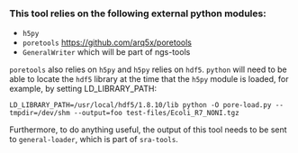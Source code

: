 ### This tool relies on the following external python modules:
-  `h5py`
-  `poretools` https://github.com/arq5x/poretools
-  `GeneralWriter` which will be part of ngs-tools

`poretools` also relies on `h5py` and `h5py` relies on `hdf5`. `python` will need to be able to locate the `hdf5` library at the time that the `h5py` module is loaded, for example, by setting LD_LIBRARY_PATH:
```
LD_LIBRARY_PATH=/usr/local/hdf5/1.8.10/lib python -O pore-load.py --tmpdir=/dev/shm --output=foo test-files/Ecoli_R7_NONI.tgz
```
Furthermore, to do anything useful, the output of this tool needs to be sent to `general-loader`, which is part of `sra-tools`.
